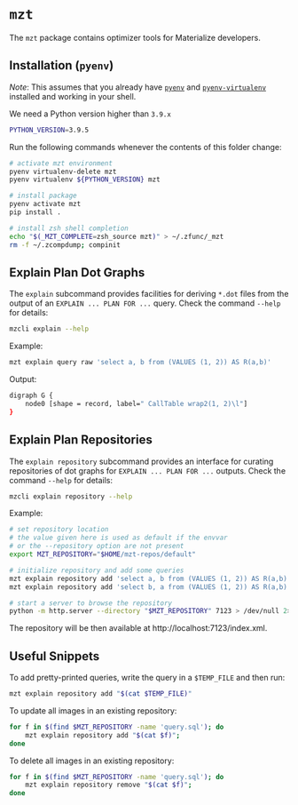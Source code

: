 # `mzt`

The `mzt` package contains optimizer tools for Materialize developers.

## Installation (`pyenv`)

*Note*: This assumes that you already have [`pyenv`](https://github.com/pyenv/pyenv) and [`pyenv-virtualenv`](https://github.com/pyenv/pyenv-virtualenv) installed and working in your shell.

We need a Python version higher than `3.9.x`

```bash
PYTHON_VERSION=3.9.5
```

Run the following commands whenever the contents of this folder change:

```bash
# activate mzt environment
pyenv virtualenv-delete mzt
pyenv virtualenv ${PYTHON_VERSION} mzt

# install package
pyenv activate mzt
pip install .

# install zsh shell completion
echo "$(_MZT_COMPLETE=zsh_source mzt)" > ~/.zfunc/_mzt
rm -f ~/.zcompdump; compinit
```

## Explain Plan Dot Graphs

The `explain` subcommand provides facilities for deriving `*.dot` files from the output of an `EXPLAIN ... PLAN FOR ...` query.
Check the command `--help` for details:

```bash
mzcli explain --help
```

Example:

```bash
mzt explain query raw 'select a, b from (VALUES (1, 2)) AS R(a,b)'
```

Output:

```bash
digraph G {
    node0 [shape = record, label=" CallTable wrap2(1, 2)\l"]
}
```

## Explain Plan Repositories

The `explain repository` subcommand provides an interface for curating repositories of dot graphs for `EXPLAIN ... PLAN FOR ...` outputs.
Check the command `--help` for details:

```bash
mzcli explain repository --help
```

Example:

```bash
# set repository location 
# the value given here is used as default if the envvar
# or the --repository option are not present
export MZT_REPOSITORY="$HOME/mzt-repos/default"

# initialize repository and add some queries
mzt explain repository add 'select a, b from (VALUES (1, 2)) AS R(a,b)'
mzt explain repository add 'select b, a from (VALUES (1, 2)) AS R(a,b)'

# start a server to browse the repository
python -m http.server --directory "$MZT_REPOSITORY" 7123 > /dev/null 2>&1 &
```

The repository will be then available at http://localhost:7123/index.xml.

## Useful Snippets

To add pretty-printed queries, write the query in a `$TEMP_FILE` and then run:

```bash
mzt explain repository add "$(cat $TEMP_FILE)"
```

To update all images in an existing repository:

```bash
for f in $(find $MZT_REPOSITORY -name 'query.sql'); do 
    mzt explain repository add "$(cat $f)";
done
```

To delete all images in an existing repository:

```bash
for f in $(find $MZT_REPOSITORY -name 'query.sql'); do 
    mzt explain repository remove "$(cat $f)";
done
```
